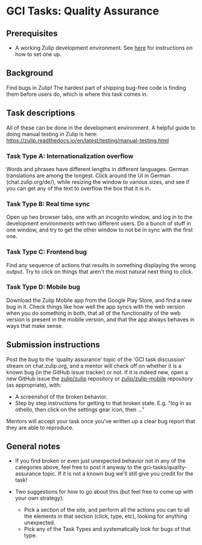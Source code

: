 # GCI Tasks: Quality Assurance

## Prerequisites

* A working Zulip development environment. See
  [here](https://github.com/zulip/zulip-gci/blob/master/README.md) for instructions
  on how to set one up.

## Background

Find bugs in Zulip! The hardest part of shipping bug-free code is finding
them before users do, which is where this task comes in.

## Task descriptions

All of these can be done in the development environment.  A helpful
guide to doing manual testing in Zulip is here:
https://zulip.readthedocs.io/en/latest/testing/manual-testing.html

### Task Type A: Internationalization overflow

Words and phrases have different lengths in different languages. German
translations are among the longest. Click around the UI in German
(chat.zulip.org/de/), while resizing the window to various sizes, and see if
you can get any of the text to overflow the box that it is in.

### Task Type B: Real time sync

Open up two browser tabs, one with an incognito window, and log in to the
development environments with two different users. Do a bunch of stuff in one
window, and try to get the other window to not be in sync with the first one.

### Task Type C: Frontend bug

Find any sequence of actions that results in something displaying the wrong
output.  Try to click on things that aren't the most natural next
thing to click.

### Task Type D: Mobile bug

Download the Zulip Mobile app from the Google Play Store, and find a new bug
in it. Check things like how well the app syncs with the web version when you
do something in both, that all of the functionality of the web version is
present in the mobile version, and that the app always behaves in ways that
make sense. 

## Submission instructions

Post the bug to the 'quality assurance' topic of the 'GCI task discussion'
stream on chat.zulip.org, and a mentor will check off on whether it is a known
bug (in the GitHub issue tracker) or not. If it is indeed new, open a new
GitHub issue the [zulip/zulip](https://github.com/zulip/zulip) repository or
[zulip/zulip-mobile](https://github.com/zulip/zulip-mobile) repository (as
appropriate), with:

* A screenshot of the broken behavior.
* Step by step instructions for getting to that broken state. E.g. "log in
  as othello, then click on the settings gear icon, then ..."

Mentors will accept your task once you've written up a clear bug
report that they are able to reproduce.

## General notes

* If you find broken or even just unexpected behavior not in any of the
  categories above, feel free to post it anyway to the
  gci-tasks/quality-assurance topic. If it is not a known bug we'll still
  give you credit for the task!

* Two suggestions for how to go about this (but feel free to come up with
  your own strategy):
  * Pick a section of the site, and perform all the actions you can to all
    the elements in that section (click, type, etc), looking for anything
    unexpected.
  * Pick any of the Task Types and systematically look for bugs of that
    type.
